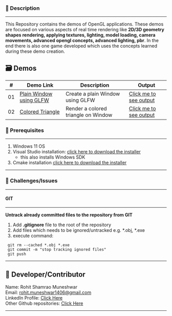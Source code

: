 ### 🌱 Description
---
This Repository contains the demos of OpenGL applications. These demos are focused on various aspects of real time rendering like **2D/3D geometry shapes rendering, applying textures, lighting, model loading, camera movements, advanced opengl concepts, advanced lighting, pbr**. In the end there is also one game developed which uses the concepts learned during these demo creation. 

## 🗃️ Demos
| #    | **Demo Link** | **Description** |  **Output**
| --- | ---------------------|-------------------|-------|
| 01 | [Plain Window using GLFW](./OpenGL_On_Windows/GLFW/1_GettingStarted/1_Plain_Window_16102018/README.md) | Create a plain Window using GLFW | [Click me to see output](./OpenGL_On_Windows/GLFW/1_GettingStarted/1_Plain_Window_16102018/images/output.png) |  
| 02 | [Colored Triangle](./OpenGL_On_Windows/GLFW/1_GettingStarted/2_Triangle_17102018/README.md) | Render a colored triangle on Window | [Click me to see output](./OpenGL_On_Windows/GLFW/1_GettingStarted/2_Triangle_17102018/images/output.png) |


### 🚀 Prerequisites
---
1. Windows 11 OS
2. Visual Studio installation: [click here to download the installer](https://visualstudio.microsoft.com/downloads/)  
    - this also installs Windows SDK
3. Cmake installation [click here to download the installer](https://cmake.org/download/#latest)

---
  
### 🧠 Challenges/Issues
---
#### GIT
---
**Untrack already committed files to the repository from GIT**
1. Add **.gitignore** file to the root of the repository
2. Add files which needs to be ignored/untracked e.g. *.obj, *.exe
3. execute command:
```
 git rm --cached *.obj *.exe
 git commit -m "stop tracking ignored files"
 git push
```
---

## 🌟 Developer/Contributor
Name: Rohit Shamrao Muneshwar  
Email: rohit.muneshwar1406@gmail.com  
LinkedIn Profile: [Click Here](https://www.linkedin.com/in/rohit-muneshwar-a9079258/)  
Other Github repositories: [Click Here](https://github.com/rohit1406?tab=repositories)  

---